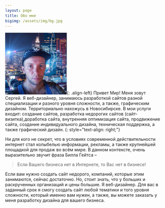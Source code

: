 ```yaml
---
layout: page
title: Обо мне
bigimg: /assets/img/bg.jpg
---
```


![Михеев Сергей](/assets/img/i-min.jpg){: .align-left} 
Привет Мир! Меня зовут Сергей. Я веб-дизайнер, занимаюсь разработкой сайтов разной специализации и разного уровня сложности, а также, графическим дизайном. Территориально нахожусь в Новосибирске. В мои услуги входит: создание сайтов, разработка недорогих сайтов (сайт-визитка),доработка сайта, внутренняя оптимизация сайта, продвижение сайта, создание индивидуального дизайна, техническая поддержка, а также графический дизайн.
{: style="text-align: right;"}

Ни для кого не секрет, что в условиях современной действительности интернет стал колыбелью информации, рекламы, а также крупнейшей площадкой для продаж во всём мире. В данном контексте, очень выразительно звучит фраза Билла Гейтса –

> Если Вашего бизнеса нет в Интернете, то Вас нет в бизнесе!

Если вам нужно создать сайт недорого, компаний, которые этим занимаются, сейчас достаточно. Но, стоит знать, что у больших и раскрученных организаций и цены большие. Я веб-дизайнер. Для вас в заданный срок я смогу создать сайт любой тематики и того уровня сложности, который именно вам нужен, а также, вы можете заказать у меня разработку дизайна для вашего бизнеса.
